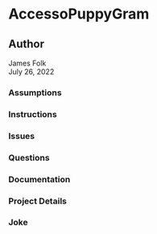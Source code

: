 # AccessoPuppyGram

## Author
James Folk  
July 26, 2022  

### Assumptions
### Instructions
### Issues
### Questions
### Documentation
### Project Details
### Joke
